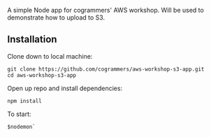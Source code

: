 A simple Node app for cogrammers' AWS workshop. Will be used to demonstrate how to upload to S3.    
## Installation    
Clone down to local machine:    
```shell
git clone https://github.com/cogrammers/aws-workshop-s3-app.git
cd aws-workshop-s3-app
```
Open up repo and install dependencies:    
```shell
npm install
```
To start:  
```shell
$nodemon`    
```
